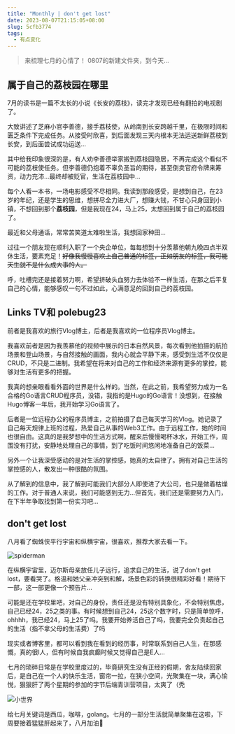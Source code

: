 ```yaml
---
title: "Monthly | don't get lost"
date: 2023-08-07T21:15:05+08:00
slug: 5cfb3774
tags:
  - 有点变化
---
```


> 来梳理七月的心情了！
> 0807的新建文件夹，到今天...

## 属于自己的荔枝园在哪里

7月的读书是一篇不太长的小说《长安的荔枝》，读完才发现已经有翻拍的电视剧了。

大致讲述了芝麻小官李善德，接手荔枝使，从岭南到长安跨越千里，在极限时间和匮乏条件下完成任务。从接受时欣喜，到后面发现三天内根本无法运送新鲜荔枝到长安，到后面尝试成功运送...

其中给我印象很深的是，有人劝李善德举家搬到荔枝园隐居，不再完成这个看似不可能的荔枝使任务。但李善德仍抱着不辜负圣旨的期待，甚至倒卖官府令牌来筹资，动力充沛...最终却被贬官，生活在荔枝园中...

每个人看一本书，一场电影感受不尽相同。我读到那段感受，是想到自己，在23岁的年纪，还是学生的思维，想拼尽全力进大厂，想赚大钱，不甘心只身回到小镇，不想回到那个**荔枝园**，但是我现在24，马上25，太想回到属于自己的荔枝园了。

最近和父母通话，常常苦笑道太难啦生活，我想回家种田... 

过往一个朋友现在顺利入职了一个央企单位，每每想到十分羡慕他朝九晚四点半双休生活，要素充足！~~好像我慢慢喜欢上自己普通的标签，正如朋友的标签，我可能天生就不是什么成大事的人。~~

呼，吐槽完还是接着努力啊，希望挤破头血努力去体验不一样生活，在那之后平复自己的心情，能够感叹一句不过如此，心满意足的回到自己的荔枝园。

## Links TV和 polebug23

前者是我喜欢的旅行Vlog博主，后者是我喜欢的一位程序员Vlog博主。

我喜欢前者是因为我羡慕他的视频中展示的日本自然风景，每次看到他拍摄的航拍场景和登山场景，与自然接触的画面，我内心就会平静下来，感受到生活不仅仅是CRUD，不只是二进制。我希望在将来对自己的工作和经济来源有更多的掌控，能够对生活有更多的把握。

我真的想亲眼看看外面的世界是什么样的。当然，在此之前，我希望努力成为一名合格的Go语言CRUD程序员，没错，我指的是Hugo的Go语言！没想到，在接触Hugo博客一年后，我开始学习Go语言了。

后者是一位远程办公的程序员博主，之前拍摄了自己每天学习的Vlog。她记录了自己每天规律上班的过程，热爱自己从事的Web3工作。由于远程工作，她的时间也很自由。这真的是我梦想中的生活方式啊，醒来后慢慢喝杯冰水，开始工作，周围没有打扰，安静地处理自己的事情，到了吃饭时间悠闲地准备自己的饭菜...

另外一个让我深受感动的是对生活的掌控感，她真的太自律了。拥有对自己生活的掌控感的人，散发出一种很酷的氛围。

从了解到的信息中，我了解到可能我们大部分人即使进了大公司，也只是做着枯燥的工作。对于普通人来说，我们可能感到无力...但首先，我们还是需要努力入门，在下半年争取找到第一份实习吧...

## don't get lost

八月看了蜘蛛侠平行宇宙和纵横宇宙，很喜欢，推荐大家去看一下。

![spiderman](/img/23-0813-2.webp)

在纵横宇宙里，迈尔斯母亲放任儿子远行，追求自己的生活，说了don't get lost，要看哭了。格温和她父亲冲突到和解，场景色彩的转换很精彩好看！期待下一部，这一部更像一个预告片...

可能是还在学校里吧，对自己的身份，责任还是没有特别具象化，不会特别焦虑，自己已经24，25之类的事。有时候想到自己24，25这个数字时，只是简单惊呼，ohhhh，我已经24，马上25了吗。我要开始养活自己了吗，我要完全负责起自己的生活（指不拿父母的生活费）了吗

现实或者博客里，都可以看到我在看到的经历事，时常联系到自己人生，在那感慨，真的很I人，但有时候自我疯癫时候又觉得自己是E人...

七月的琐碎日常是在学校里度过的，毕竟研究生没有正经的假期，舍友陆续回家后，是自己在一个人的快乐生活，窗帘一拉，在狭小空间，光聚集在一块，满心愉悦，狠狠肝了两个星期的参加的字节后端青训营项目，太爽了（秃

![小世界](/img/23-0813-1.jpg)

给七月关键词是西瓜，咖啡，golang。七月的一部分生活就简单聚集在这啦，下周要接着猛猛肝起来了，八月加油💪
